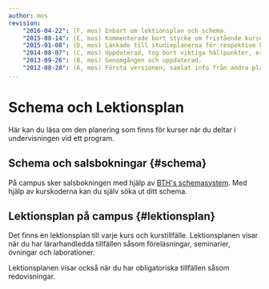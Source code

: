 ```yaml
---
author: mos
revision:
    "2016-04-22": (F, mos) Enbart om lektionsplan och schema.
    "2015-08-14": (E, mos) Kommenterade bort stycke om fristående kurser.
    "2015-01-08": (D, mos) Länkade till studieplanerna för respektive kurspaket.
    "2014-08-07": (C, mos) Uppdaterad, tog bort viktiga hållpunkter, ersattes av uppdaterade studieplaner samt nya studieplaner för kurspaket.
    "2013-09-26": (B, mos) Genomgången och uppdaterad.
    "2012-08-28": (A, mos) Första versionen, samlat info från andra platser.
...
```

Schema och Lektionsplan
==================================

Här kan du läsa om den planering som finns för kurser när du deltar i undervisningen vid ett program.



Schema och salsbokningar {#schema}
----------------------------

På campus sker salsbokningen med hjälp av [BTH's schemasystem](http://schema.bth.se). Med hjälp av kurskoderna kan du själv söka ut ditt schema.



Lektionsplan på campus {#lektionsplan}
----------------------------

Det finns en lektionsplan till varje kurs och kurstillfälle. Lektionsplanen visar när du har lärarhandledda tillfällen såsom föreläsningar, seminarier, övningar och laborationer.

Lektionsplanen visar också när du har obligatoriska tillfällen såsom redovisningar.
